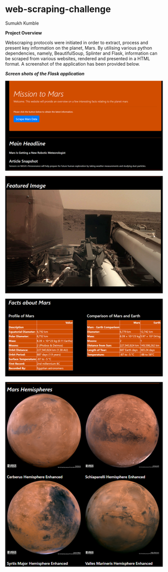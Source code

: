 # web-scraping-challenge

Sumukh Kumble

**Project Overview**

Webscraping protocols were initiated in order to extract, process and present key information on the planet, Mars. By utilising various python dependencies, namely, BeautifulSoup, Splinter and Flask, information can be scraped from various websites, rendered and presented in a HTML format. A screenshot of the application has been provided below.



***Screen shots of the Flask application***

![Mars Mission 1](https://raw.githubusercontent.com/skumble27/web-scraping-challenge/main/Images/screenshot_sk_flask_html_1.png)

![Mars Mission 2](https://raw.githubusercontent.com/skumble27/web-scraping-challenge/main/Images/screenshot_sk_flask_html_2.png)

![Mars Mission 3](https://raw.githubusercontent.com/skumble27/web-scraping-challenge/main/Images/screenshot_sk_flask_html_3.png)

![Mars Mission 3](https://raw.githubusercontent.com/skumble27/web-scraping-challenge/main/Images/screenshot_sk_flask_html_4.png)


